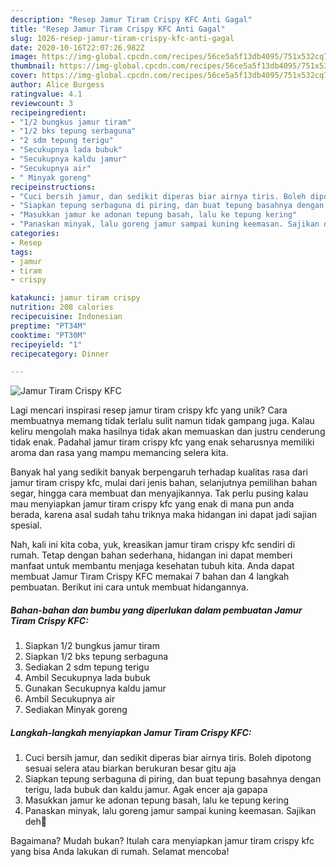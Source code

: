 ```yaml
---
description: "Resep Jamur Tiram Crispy KFC Anti Gagal"
title: "Resep Jamur Tiram Crispy KFC Anti Gagal"
slug: 1026-resep-jamur-tiram-crispy-kfc-anti-gagal
date: 2020-10-16T22:07:26.982Z
image: https://img-global.cpcdn.com/recipes/56ce5a5f13db4095/751x532cq70/jamur-tiram-crispy-kfc-foto-resep-utama.jpg
thumbnail: https://img-global.cpcdn.com/recipes/56ce5a5f13db4095/751x532cq70/jamur-tiram-crispy-kfc-foto-resep-utama.jpg
cover: https://img-global.cpcdn.com/recipes/56ce5a5f13db4095/751x532cq70/jamur-tiram-crispy-kfc-foto-resep-utama.jpg
author: Alice Burgess
ratingvalue: 4.1
reviewcount: 3
recipeingredient:
- "1/2 bungkus jamur tiram"
- "1/2 bks tepung serbaguna"
- "2 sdm tepung terigu"
- "Secukupnya lada bubuk"
- "Secukupnya kaldu jamur"
- "Secukupnya air"
- " Minyak goreng"
recipeinstructions:
- "Cuci bersih jamur, dan sedikit diperas biar airnya tiris. Boleh dipotong sesuai selera atau biarkan berukuran besar gitu aja"
- "Siapkan tepung serbaguna di piring, dan buat tepung basahnya dengan terigu, lada bubuk dan kaldu jamur. Agak encer aja gapapa"
- "Masukkan jamur ke adonan tepung basah, lalu ke tepung kering"
- "Panaskan minyak, lalu goreng jamur sampai kuning keemasan. Sajikan deh🥰"
categories:
- Resep
tags:
- jamur
- tiram
- crispy

katakunci: jamur tiram crispy 
nutrition: 208 calories
recipecuisine: Indonesian
preptime: "PT34M"
cooktime: "PT30M"
recipeyield: "1"
recipecategory: Dinner

---
```



![Jamur Tiram Crispy KFC](https://img-global.cpcdn.com/recipes/56ce5a5f13db4095/751x532cq70/jamur-tiram-crispy-kfc-foto-resep-utama.jpg)

Lagi mencari inspirasi resep jamur tiram crispy kfc yang unik? Cara membuatnya memang tidak terlalu sulit namun tidak gampang juga. Kalau keliru mengolah maka hasilnya tidak akan memuaskan dan justru cenderung tidak enak. Padahal jamur tiram crispy kfc yang enak seharusnya memiliki aroma dan rasa yang mampu memancing selera kita.

Banyak hal yang sedikit banyak berpengaruh terhadap kualitas rasa dari jamur tiram crispy kfc, mulai dari jenis bahan, selanjutnya pemilihan bahan segar, hingga cara membuat dan menyajikannya. Tak perlu pusing kalau mau menyiapkan jamur tiram crispy kfc yang enak di mana pun anda berada, karena asal sudah tahu triknya maka hidangan ini dapat jadi sajian spesial.




Nah, kali ini kita coba, yuk, kreasikan jamur tiram crispy kfc sendiri di rumah. Tetap dengan bahan sederhana, hidangan ini dapat memberi manfaat untuk membantu menjaga kesehatan tubuh kita. Anda dapat membuat Jamur Tiram Crispy KFC memakai 7 bahan dan 4 langkah pembuatan. Berikut ini cara untuk membuat hidangannya.

<!--inarticleads1-->

##### Bahan-bahan dan bumbu yang diperlukan dalam pembuatan Jamur Tiram Crispy KFC:

1. Siapkan 1/2 bungkus jamur tiram
1. Siapkan 1/2 bks tepung serbaguna
1. Sediakan 2 sdm tepung terigu
1. Ambil Secukupnya lada bubuk
1. Gunakan Secukupnya kaldu jamur
1. Ambil Secukupnya air
1. Sediakan  Minyak goreng




<!--inarticleads2-->

##### Langkah-langkah menyiapkan Jamur Tiram Crispy KFC:

1. Cuci bersih jamur, dan sedikit diperas biar airnya tiris. Boleh dipotong sesuai selera atau biarkan berukuran besar gitu aja
1. Siapkan tepung serbaguna di piring, dan buat tepung basahnya dengan terigu, lada bubuk dan kaldu jamur. Agak encer aja gapapa
1. Masukkan jamur ke adonan tepung basah, lalu ke tepung kering
1. Panaskan minyak, lalu goreng jamur sampai kuning keemasan. Sajikan deh🥰




Bagaimana? Mudah bukan? Itulah cara menyiapkan jamur tiram crispy kfc yang bisa Anda lakukan di rumah. Selamat mencoba!
